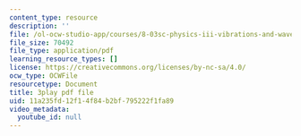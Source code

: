 ```yaml
---
content_type: resource
description: ''
file: /ol-ocw-studio-app/courses/8-03sc-physics-iii-vibrations-and-waves-fall-2016/11a235fd12f14f84b2bf795222f1fa89_1JeBWHzrRD4.pdf
file_size: 70492
file_type: application/pdf
learning_resource_types: []
license: https://creativecommons.org/licenses/by-nc-sa/4.0/
ocw_type: OCWFile
resourcetype: Document
title: 3play pdf file
uid: 11a235fd-12f1-4f84-b2bf-795222f1fa89
video_metadata:
  youtube_id: null
---
```

